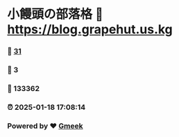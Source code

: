 # 小饅頭の部落格 :link: https://blog.grapehut.us.kg 
### :page_facing_up: [31](https://blog.grapehut.us.kg/tag.html) 
### :speech_balloon: 3 
### :hibiscus: 133362 
### :alarm_clock: 2025-01-18 17:08:14 
### Powered by :heart: [Gmeek](https://github.com/Meekdai/Gmeek)
